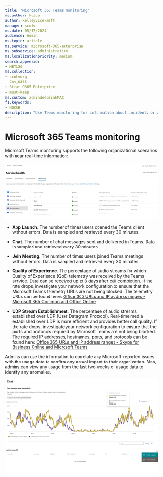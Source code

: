 ```yaml
---
title: "Microsoft 365 Teams monitoring"
ms.author: kvice
author: kelleyvice-msft
manager: scotv
ms.date: 05/17/2024
audience: Admin
ms.topic: article
ms.service: microsoft-365-enterprise
ms.subservice: administration
ms.localizationpriority: medium
search.appverid:
- MET150
ms.collection:
- scotvorg
- Ent_O365
- Strat_O365_Enterprise
- must-keep
ms.custom: admindeeplinkMAC
f1.keywords:
- NOCSH
description: "Use Teams monitoring for information about incidents or advisories related to Microsoft 365 Teams."
---
```


# Microsoft 365 Teams monitoring

Microsoft Teams monitoring supports the following organizational scenarios with near real-time information:

![Organization-level scenarios for Teams Monitoring.](../media/microsoft-teams.png)

- **App Launch**. The number of times users opened the Teams client without errors. Data is sampled and retrieved every 30 minutes.

- **Chat**. The number of chat messages sent and delivered in Teams. Data is sampled and retrieved every 30 minutes.

- **Join Meeting**. The number of times users joined Teams meetings without errors. Data is sampled and retrieved every 30 minutes.

- **Quality of Experience**. The percentage of audio streams for which Quality of Experience (QoE) telemetry was received by the Teams service. Data can be received up to 3 days after call completion. If the rate drops, investigate your network configuration to ensure that the Microsoft Teams telemetry URLs are not being blocked. The telemetry URLs can be found here: [Office 365 URLs and IP address ranges - Microsoft 365 Common and Office Online](urls-and-ip-address-ranges.md#microsoft-365-common-and-office-online)

- **UDP Stream Establishment**. The percentage of audio streams established over UDP (User Datagram Protocol). Real-time media established over UDP is more efficient and provides better call quality. If the rate drops, investigate your network configuration to ensure that the ports and protocols required by Microsoft Teams are not being blocked. The required IP addresses, hostnames, ports, and protocols can be found here: [Office 365 URLs and IP address ranges - Skype for Business Online and Microsoft Teams](urls-and-ip-address-ranges.md)

Admins can use the information to correlate any Microsoft-reported issues with the usage data to confirm any actual impact to their organization. Also, admins can view any usage from the last two weeks of usage data to identify any  anomalies.

![Example of Teams Monitoring.](../media/microsoft-teams-2.png)
